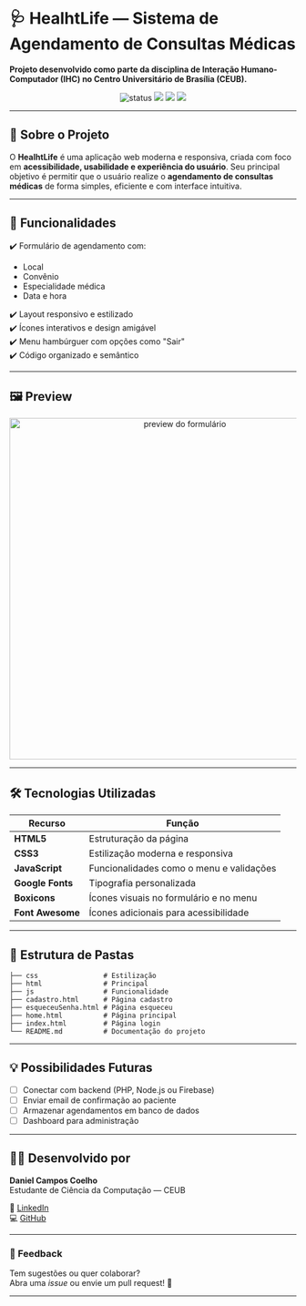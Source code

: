 
# 🩺 HealhtLife — Sistema de Agendamento de Consultas Médicas

**Projeto desenvolvido como parte da disciplina de Interação Humano-Computador (IHC) no Centro Universitário de Brasília (CEUB).**

<div align="center">
  <img src="https://img.shields.io/badge/Status-Em%20Desenvolvimento-blue?style=for-the-badge" alt="status" />
  <img src="https://img.shields.io/badge/HTML5-E34F26?style=for-the-badge&logo=html5&logoColor=white" />
  <img src="https://img.shields.io/badge/CSS3-1572B6?style=for-the-badge&logo=css3&logoColor=white" />
  <img src="https://img.shields.io/badge/JavaScript-F7DF1E?style=for-the-badge&logo=javascript&logoColor=black" />
</div>

---

## 🧠 Sobre o Projeto

O **HealhtLife** é uma aplicação web moderna e responsiva, criada com foco em **acessibilidade, usabilidade e experiência do usuário**. Seu principal objetivo é permitir que o usuário realize o **agendamento de consultas médicas** de forma simples, eficiente e com interface intuitiva.

---

## 🎯 Funcionalidades

✔️ Formulário de agendamento com:
- Local
- Convênio
- Especialidade médica
- Data e hora

✔️ Layout responsivo e estilizado  
✔️ Ícones interativos e design amigável  
✔️ Menu hambúrguer com opções como "Sair"  
✔️ Código organizado e semântico

---

## 🖼️ Preview

<div align="center">
  <img src="https://i.imgur.com/XFg3fHu.png" width="600" alt="preview do formulário" />
</div>

---

## 🛠️ Tecnologias Utilizadas

| Recurso         | Função                                       |
|-----------------|----------------------------------------------|
| **HTML5**       | Estruturação da página                       |
| **CSS3**        | Estilização moderna e responsiva             |
| **JavaScript**  | Funcionalidades como o menu e validações     |
| **Google Fonts**| Tipografia personalizada                     |
| **Boxicons**    | Ícones visuais no formulário e no menu       |
| **Font Awesome**| Ícones adicionais para acessibilidade        |

---

## 📁 Estrutura de Pastas

```plaintext
├── css                # Estilização
├── html               # Principal
├── js                 # Funcionalidade
├── cadastro.html      # Página cadastro
├── esqueceuSenha.html # Página esqueceu
├── home.html          # Página principal
├── index.html         # Página login
└── README.md          # Documentação do projeto
```

---

## 💡 Possibilidades Futuras

- [ ] Conectar com backend (PHP, Node.js ou Firebase)  
- [ ] Enviar email de confirmação ao paciente  
- [ ] Armazenar agendamentos em banco de dados  
- [ ] Dashboard para administração  

---

## 🧑‍💻 Desenvolvido por

<div align="left">

**Daniel Campos Coelho**  
Estudante de Ciência da Computação — CEUB

🔗 [LinkedIn](https://www.linkedin.com/in/daniel-coelho-818381293/)  
💻 [GitHub](https://github.com/danccoelho)

</div>

---

### 💬 Feedback

Tem sugestões ou quer colaborar?  
Abra uma _issue_ ou envie um pull request! 💙

---


